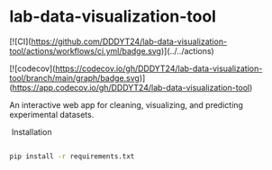 # lab-data-visualization-tool

\[!\[CI](https://github.com/DDDYT24/lab-data-visualization-tool/actions/workflows/ci.yml/badge.svg)](../../actions)

\[!\[codecov](https://codecov.io/gh/DDDYT24/lab-data-visualization-tool/branch/main/graph/badge.svg)](https://app.codecov.io/gh/DDDYT24/lab-data-visualization-tool)



An interactive web app for cleaning, visualizing, and predicting experimental datasets.



 Installation

```bash

pip install -r requirements.txt
